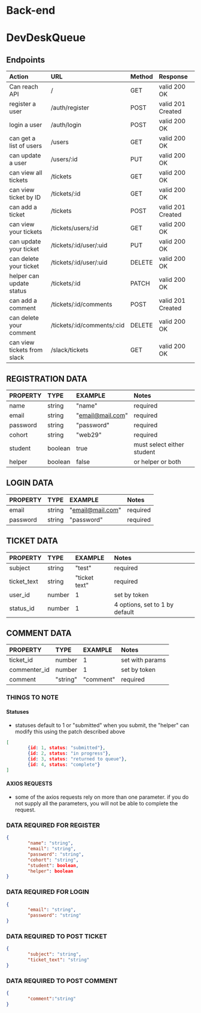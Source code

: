 # Back-end
# DevDeskQueue
## Endpoints

| Action                      | URL                        | Method | Response           |
| :-------------------------- | :------------------------- | :----- | :----------------- |
| Can reach API               | /                          | GET    |  valid 200 OK      |
| register a user             | /auth/register             | POST   |  valid 201 Created |
| login a user                | /auth/login                | POST   |  valid 200 OK      |
| can get a list of users     | /users                     | GET    |  valid 200 OK      |
| can update a user           | /users/:id                 | PUT    |  valid 200 OK      |
| can view all tickets        | /tickets                   | GET    |  valid 200 OK      |
| can view ticket by ID       | /tickets/:id               | GET    |  valid 200 OK      |
| can add a ticket            | /tickets                   | POST   |  valid 201 Created |
| can view your tickets       | /tickets/users/:id         | GET    |  valid 200 OK      |
| can update your ticket      | /tickets/:id/user/:uid     | PUT    |  valid 200 OK      |
| can delete your ticket      | /tickets/:id/user/:uid     | DELETE |  valid 200 OK      |
| helper can update status    | /tickets/:id               | PATCH  |  valid 200 OK      |
| can add a comment           | /tickets/:id/comments      | POST   |  valid 201 Created |
| can delete your comment     | /tickets/:id/comments/:cid | DELETE |  valid 200 OK      |
| can view tickets from slack | /slack/tickets             | GET    |  valid 200 OK      |
 

## REGISTRATION DATA

| PROPERTY               | TYPE              | EXAMPLE          | Notes                          |
| :-------------------   | :---------------- | :--------------  | :----------------------------- |
| name                   |  string           | "name"           | required                       |
| email                  |  string           | "email@mail.com" | required                       |
| password               |  string           | "password"       | required                       |
| cohort                 |  string           | "web29"          | required                       |
| student                |  boolean          | true             | must select either student     |
| helper                 |  boolean          | false            | or helper or both              |

## LOGIN DATA

| PROPERTY               | TYPE              | EXAMPLE          | Notes                          |
| :-------------------   | :---------------- | :--------------  | :----------------------------- |
| email                  |  string           | "email@mail.com" | required                       |
| password               |  string           | "password"       | required                       |

## TICKET DATA

| PROPERTY               | TYPE              | EXAMPLE          | Notes                          |
| :-------------------   | :---------------- | :--------------  | :----------------------------- |
| subject                |  string           | "test"           | required                       |
| ticket_text            |  string           | "ticket text"    | required                       |
| user_id                |  number           | 1                | set by token                   |
| status_id              |  number           | 1                | 4 options, set to 1 by default |

## COMMENT DATA

| PROPERTY               | TYPE              | EXAMPLE          | Notes                          |
| :-------------------   | :---------------- | :--------------  | :----------------------------- |
| ticket_id              |  number           | 1                | set with params                |
| commenter_id           |  number           | 1                | set by token                   |
| comment                |  "string"         | "comment"        | required                       |


### THINGS TO NOTE ###
#### Statuses
- statuses default to 1 or "submitted" when you submit, the "helper" can modify this using the patch described above

```json
[
        {id: 1, status: "submitted"},
        {id: 2, status: "in progress"},
        {id: 3, status: "returned to queue"},
        {id: 4, status: "complete"}
]
```

#### AXIOS REQUESTS
- some of the axios requests rely on more than one parameter. if you do not supply all the parameters, you will not be able to complete the request. 

### DATA REQUIRED FOR REGISTER

```json
{
        "name": "string",
        "email": "string",
        "password": "string",
        "cohort": "string",
        "student": boolean,
        "helper": boolean
}
```
### DATA REQUIRED FOR LOGIN

```json
{
        "email": "string",
        "password": "string"
}
```

### DATA REQUIRED TO POST TICKET

```json
{
        "subject": "string",
        "ticket_text": "string"
}
```

### DATA REQUIRED TO POST COMMENT

```json
{
        "comment":"string"
}
```